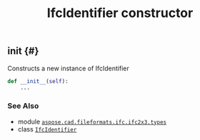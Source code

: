 ﻿---
title: IfcIdentifier constructor
second_title: Aspose.CAD for Python via .NET API References
description: 
type: docs
weight: 10
url: /python-net/aspose.cad.fileformats.ifc.ifc2x3.types/ifcidentifier/__init__/
is_root: false
---

## __init__ {#}

Constructs a new instance of IfcIdentifier



```python
def __init__(self):
    ...
```





### See Also
* module [`aspose.cad.fileformats.ifc.ifc2x3.types`](../../)
* class [`IfcIdentifier`](/cad/python-net/aspose.cad.fileformats.ifc.ifc2x3.types/ifcidentifier)
